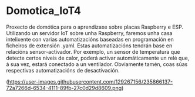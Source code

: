 # Domotica_IoT4
Proxecto de domótica para o aprendizaxe sobre placas Raspberry e ESP.
Utilizando un servidor IoT sobre unha Raspberry, faremos unha casa intelixente con varias automatizacións baseadas en programación en ficheiros de extensión .yaml.
Estas automatizacións tendrán base en relacións sensor-activador. Por exemplo, un sensor de temperatura que detecte certos niveis de calor, poderá activar automáticamente un relé que, á sua vez, estará conectado a un ventilador. Obviamente tamén, coas súas respectivas automatizacións de desactivación.

(https://user-images.githubusercontent.com/129267156/235866137-72a7266d-6534-4111-89fb-27c0d29d8609.png)
